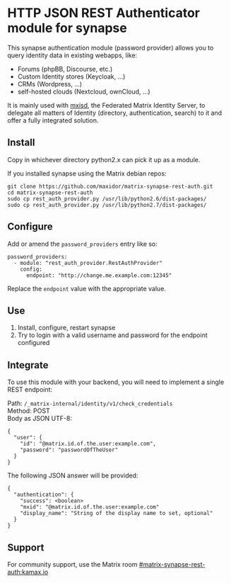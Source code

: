 # HTTP JSON REST Authenticator module for synapse
This synapse authentication module (password provider) allows you to query identity data in existing webapps, like:
- Forums (phpBB, Discourse, etc.)
- Custom Identity stores (Keycloak, ...)
- CRMs (Wordpress, ...)
- self-hosted clouds (Nextcloud, ownCloud, ...)

It is mainly used with [mxisd](https://github.com/kamax-io/mxisd), the Federated Matrix Identity Server, to delegate all matters of 
Identity (directory, authentication, search) to it and offer a fully integrated solution.

## Install
Copy in whichever directory python2.x can pick it up as a module.  

If you installed synapse using the Matrix debian repos:
```
git clone https://github.com/maxidor/matrix-synapse-rest-auth.git
cd matrix-synapse-rest-auth
sudo cp rest_auth_provider.py /usr/lib/python2.6/dist-packages/
sudo cp rest_auth_provider.py /usr/lib/python2.7/dist-packages/
```

## Configure
Add or amend the `password_providers` entry like so:
```
password_providers:
  - module: "rest_auth_provider.RestAuthProvider"
    config:
      endpoint: "http://change.me.example.com:12345"
```

Replace the `endpoint` value with the appropriate value.

## Use
1. Install, configure, restart synapse
2. Try to login with a valid username and password for the endpoint configured

## Integrate
To use this module with your backend, you will need to implement a single REST endpoint:

Path: `/_matrix-internal/identity/v1/check_credentials`  
Method: POST  
Body as JSON UTF-8:
```
{
  "user": {
    "id": "@matrix.id.of.the.user:example.com",
    "password": "passwordOfTheUser"
  }
}
```

The following JSON answer will be provided:
```
{
  "authentication": {
    "success": <boolean>
    "mxid": "@matrix.id.of.the.user:example.com"
    "display_name": "String of the display name to set, optional"
  }
}
```

## Support
For community support, use the Matrix room [#matrix-synapse-rest-auth:kamax.io](https://matrix.to/#/#matrix-synapse-rest-auth:kamax.io)
